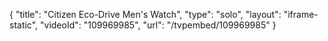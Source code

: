 {
    "title": "Citizen Eco-Drive Men's Watch",
    "type": "solo",
    "layout": "iframe-static",
    "videoId": "109969985",
    "url": "\/tvpembed\/109969985"
}